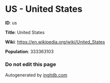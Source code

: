 # US - United States

**ID**: us

**Title**: United States

**Wiki**: https://en.wikipedia.org/wiki/United_States

**Population**: 333363103

### Do not edit this page

Autogenerated by [ingitdb.com](https://github.com/ingitdb/ingitdb-github-action)